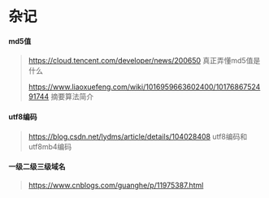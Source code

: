 # 杂记

#### md5值

>https://cloud.tencent.com/developer/news/200650    真正弄懂md5值是什么
>
>https://www.liaoxuefeng.com/wiki/1016959663602400/1017686752491744   摘要算法简介

#### utf8编码

>https://blog.csdn.net/lydms/article/details/104028408 utf8编码和utf8mb4编码

#### 一级二级三级域名

>https://www.cnblogs.com/guanghe/p/11975387.html
